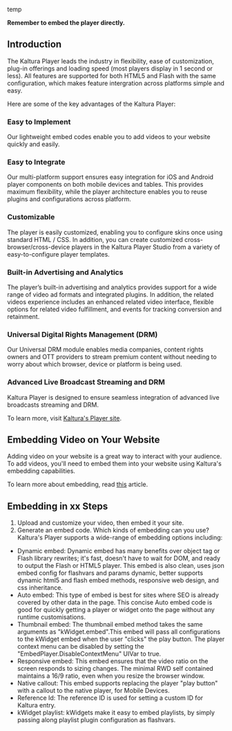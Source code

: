 temp


**Remember to embed the player directly.**

## Introduction  

The Kaltura Player leads the industry in flexibility, ease of customization, plug-in offerings and loading speed (most players display in 1 second or less). All features are supported for both HTML5 and Flash with the same configuration, which makes feature intergration across platforms simple and easy. 

Here are some of the key advantages of the Kaltura Player:

### Easy to Implement  

Our lightweight embed codes enable you to add videos to your website quickly and easily.

### Easy to Integrate  

Our multi-platform support ensures easy integration for iOS and Android player components on both mobile devices and tables. This provides maximum flexibility, while the player architecture enables you to reuse plugins and configurations across platform.

### Customizable  

The player is easily customized, enabling you to configure skins once using standard HTML / CSS. In addition, you can create customized cross-browser/cross-device players in the Kaltura Player Studio from a variety of easy-to-configure player templates.

### Built-in Advertising and Analytics  

The player’s built-in advertising and analytics provides support for a wide range of video ad formats and integrated plugins. In addition, the related videos experience includes an enhanced related video interface, flexible options for related video fulfillment, and events for tracking conversion and retainment.

### Universal Digital Rights Management (DRM)  

Our Universal DRM module enables media companies, content rights owners and OTT providers to stream premium content without needing to worry about which browser, device or platform is being used. 

### Advanced Live Broadcast Streaming and DRM  

Kaltura Player is designed to ensure seamless integration of advanced live broadcasts streaming and DRM.

To learn more, visit [Kaltura's Player site](http://player.kaltura.com/docs/).


## Embedding Video on Your Website  

Adding video on your website is a great way to interact with your audience. To add videos, you'll need to embed them into your website using Kaltura's embedding capabilities.



To learn more about embedding, read [this](http://player.kaltura.com/docs/PlayerRules) article.

## Embedding in xx Steps  

1. Upload and customize your video, then embed it your site.
2. Generate an embed code. Which kinds of embedding can you use? Kaltura's Player supports a wide-range of embedding options including:
  * Dynamic embed: Dynamic embed has many benefits over object tag or Flash library rewrites; it's fast, doesn't have to wait for DOM, and ready to output the Flash or HTML5 player. This embed is also clean, uses json embed config for flashvars and params dynamic, better supports dynamic html5 and flash embed methods, responsive web design, and css inheritance.
  * Auto embed: This type of embed is best for sites where SEO is already covered by other data in the page. This concise Auto embed code is good for quickly getting a player or widget onto the page without any runtime customisations.
  * Thumbnail embed: The thumbnail embed method takes the same arguments as "kWidget.embed".This embed will pass all configurations to the kWidget embed when the user "clicks" the play button. The player context menu can be disabled by setting the "EmbedPlayer.DisableContextMenu" UIVar to true.
  * Responsive embed: This embed ensures that the video ratio on the screen responds to sizing changes. The minimal RWD self contained maintains a 16/9 ratio, even when you resize the browser window.
  * Native callout: This embed supports replacing the player "play button" with a callout to the native player, for Mobile Devices.
  * Reference Id: The reference ID is used for setting a custom ID for Kaltura entry.
  * kWidget playlist: kWidgets make it easy to embed playlists, by simply passing along playlist plugin configuration as flashvars.


